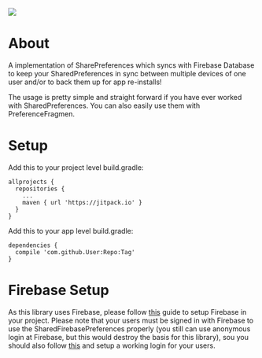 [![](https://jitpack.io/v/crysxd/SharedFirebasePreferences.svg)](https://jitpack.io/#crysxd/SharedFirebasePreferences)

# About
A implementation of SharePreferences which syncs with Firebase Database to keep your SharedPreferences in sync between multiple devices of one user and/or to back them up for app re-installs!

The usage is pretty simple and straight forward if you have ever worked with SharedPreferences. You can also easily use them with PreferenceFragmen.

# Setup
Add this to your project level build.gradle:
```
allprojects {
  repositories {
    ...
    maven { url 'https://jitpack.io' }
  }
}
```

Add this to your app level build.gradle:
```
dependencies {
  compile 'com.github.User:Repo:Tag'
}
```
# Firebase Setup
As this library uses Firebase, please follow [this](https://firebase.google.com/docs/android/setup) guide to setup Firebase in your project. Please note that your users must be signed in with Firebase to use the SharedFirebasePreferences properly (you still can use anonymous login at Firebase, but this would destroy the basis for this library), sou you should also follow [this](https://firebase.google.com/docs/auth/android/start/) and setup a working login for your users.
